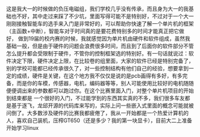 这是我大一的时候做的负压电磁组，我们学校几乎没有传承，而且身为大一的我基础也不好，其中走过来踩了不少坑，里面写得可能不是特别好，不过对于一个大一刚刚接触智能车的选手来入门是非常好的，可以帮助你快速了解一个单片机的框架（主函数+中断），智能车对于时间真的是要花费特别多的时间才能真正把它做好，
做到19届的校内赛的时候，我就感觉因为单片机由硬件和软件组成，虽然我基础一般，但是由于硬件的问题会浪费很多时间，而且到了后面你的软件部分不管怎么提升都会受限制于硬件，不管你的控制框架选的特别好。有一句话就说过：软件决定下限，硬件决定上限，在比较卷的组里面，大家的软件已经是特别完备了，
别的学校可能都已经传承很久了，对一些控制结构有他们自己的经验，想要拿到一定的成绩，硬件是关键，在这个地方我不仅仅是说的是pcb画得有多好，有多完备，而是你的车模，传感器，电机，编码器等等，别人可能使用比较好的电机随随便便调出来的参数都可以跑过你。在这个比赛里面入门，对整个单片机项目的开始到结束都是
一个很好的入门，不过能学到的东西其实真的不多，我们很多车友都是基于逐飞，龙邱开源的代码库来写的，实际上问一些嵌入式里面的概念可能就被问倒了。大多数涉及硬件的比赛我都疲倦了，我从一开始都是一个热爱计算机的人，喜欢自己装机，压榨GT650（还是多少？我的第一块显卡），目前大二上准备开始学习linux
